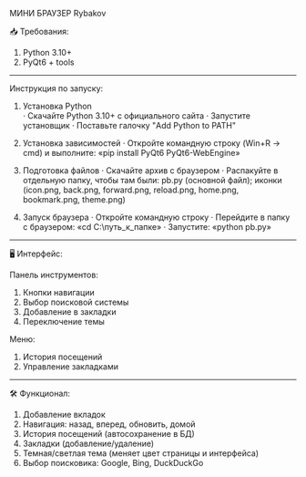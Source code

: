 МИНИ БРАУЗЕР Rybakov

📥 Требования:
1) Python 3.10+
2) PyQt6 + tools

--------------------------------------------------------------------------------------------------------------------------------------------------------------------------------------------

Инструкция по запуску:

1. Установка Python   
· Скачайте Python 3.10+ с официального сайта
· Запустите установщик
· Поставьте галочку "Add Python to PATH"

2. Установка зависимостей 
· Откройте командную строку (Win+R → cmd) и выполните:
 «pip install PyQt6 PyQt6-WebEngine»

3. Подготовка файлов
· Скачайте архив с браузером
· Распакуйте в отдельную папку, чтобы там были:
 pb.py (основной файл); иконки (icon.png, back.png, forward.png, reload.png, home.png, bookmark.png, theme.png)

4. Запуск браузера
· Откройте командную строку
· Перейдите в папку с браузером:
 «cd C:\путь_к_папке»
· Запустите:
 «python pb.py»

--------------------------------------------------------------------------------------------------------------------------------------------------------------------------------------------

🖥 Интерфейс:

Панель инструментов:
1) Кнопки навигации
2) Выбор поисковой системы
3) Добавление в закладки
4) Переключение темы

Меню:
1) История посещений
2) Управление закладками

--------------------------------------------------------------------------------------------------------------------------------------------------------------------------------------------

🛠 Функционал:

1) Добавление вкладок
2) Навигация: назад, вперед, обновить, домой
3) История посещений (автосохранение в БД)
4) Закладки (добавление/удаление)
5) Темная/светлая тема (меняет цвет страницы и интерфейса)
6) Выбор поисковика: Google, Bing, DuckDuckGo
